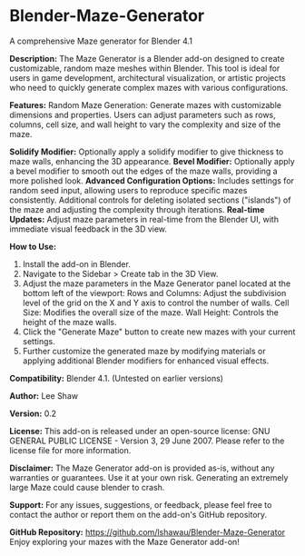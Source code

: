 # Blender-Maze-Generator
A comprehensive Maze generator for Blender 4.1

**Description:**
The Maze Generator is a Blender add-on designed to create customizable, random maze meshes within Blender. This tool is ideal for users in game development, architectural visualization, or artistic projects who need to quickly generate complex mazes with various configurations.

**Features:**
Random Maze Generation: Generate mazes with customizable dimensions and properties. Users can adjust parameters such as rows, columns, cell size, and wall height to vary the complexity and size of the maze.

**Solidify Modifier:** Optionally apply a solidify modifier to give thickness to maze walls, enhancing the 3D appearance.
**Bevel Modifier:** Optionally apply a bevel modifier to smooth out the edges of the maze walls, providing a more polished look.
**Advanced Configuration Options:** Includes settings for random seed input, allowing users to reproduce specific mazes consistently. Additional controls for deleting isolated sections ("islands") of the maze and adjusting the complexity through iterations.
**Real-time Updates:** Adjust maze parameters in real-time from the Blender UI, with immediate visual feedback in the 3D view.

**How to Use:**
1. Install the add-on in Blender.
2. Navigate to the Sidebar > Create tab in the 3D View.
3. Adjust the maze parameters in the Maze Generator panel located at the bottom left of the viewport:
Rows and Columns: Adjust the subdivision level of the grid on the X and Y axis to control the number of walls.
Cell Size: Modifies the overall size of the maze.
Wall Height: Controls the height of the maze walls.
4. Click the "Generate Maze" button to create new mazes with your current settings.
5. Further customize the generated maze by modifying materials or applying additional Blender modifiers for enhanced visual effects.

   
**Compatibility:**
Blender 4.1. (Untested on earlier versions)

**Author:**
Lee Shaw


**Version:**
0.2


**License:**
This add-on is released under an open-source license: GNU GENERAL PUBLIC LICENSE - Version 3, 29 June 2007. Please refer to the license file for more information.


**Disclaimer:**
The Maze Generator add-on is provided as-is, without any warranties or guarantees. Use it at your own risk. Generating an extremely large Maze could cause blender to crash.


**Support:**
For any issues, suggestions, or feedback, please feel free to contact the author or report them on the add-on's GitHub repository.


**GitHub Repository:**
https://github.com/lshawau/Blender-Maze-Generator
Enjoy exploring your mazes with the Maze Generator add-on!

